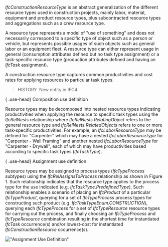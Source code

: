 _IfcConstructionResourceType_ is an abstract generalization of the different resource types used in construction projects, mainly labor, material, equipment and product resource types, plus subcontracted resource types and aggregations such as a crew resource type.

A resource type represents a model of "use of something" and does not necessarily correspond to a specific type of object such as a person or vehicle, but represents possible usages of such objects such as general labor or an equipment fleet. A resource type can either represent usage in general (consumption attributes defined but no task type assignment) or a task-specific resource type (production attributes defined and having an _IfcTask_ assignment).

A construction resource type captures common productivities and cost rates for applying resources to particular task types.

> HISTORY&nbsp; New entity in IFC4.

{ .use-head}
Composition use definition

Resource types may be decomposed into nested resource types indicating productivities when applying the resource to specific task types using the _IfcRelNests_ relationship where _IfcRelNests.RelatingObject_ refers to the general resource type and _IfcRelNests.RelatedObjects_ refers to one or more task-specific productivities. For example, an _IfcLaborResourceType_ may be defined for "Carpenter" which may have a nested _IfcLaborResourceType_ for "Carpenter - Wall Framing" and another nested _IfcLaborResourceType_ for "Carpenter - Drywall", each of which may have productivities based according to specific task types (_IfcTaskType_).

{ .use-head}
Assignment use definition

Resource types may be assigned to process types (_IfcTypeProcess_ subtypes) using the _IfcRelAssignsToProcess_ relationship as shown in Figure 1. Such relationship indicates that the resource type applies to the process type for the use indicated (e.g. _IfcTaskType.PredefinedType_). Such relationship enables a scenario of placing an _IfcProduct_ of a particular _IfcTypeProduct_, querying for a set of _IfcTypeProcess_ process types for constructing such product (e.g. _IfcTaskTypeEnum.CONSTRUCTION_), querying each _IfcTypeProcess_ for a set of _IfcTypeResource_ resource types for carrying out the process, and finally choosing an _IfcTypeProcess_ and _IfcTypeResource_ combination resulting in the shortest time for instantiated _IfcTask_ occurrence(s) and/or lowest-cost for instantiated _IfcConstructionResource_ occurrence(s).

!["Assignment Use Definition"](../../../../../../figures/ifcconstructionresourcetype-assignment.png "Figure 1 &mdash; Construction resource type assignment")
